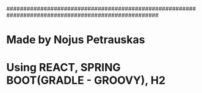 #####################################################################################################
# Made by Nojus Petrauskas
# Using REACT, SPRING BOOT(GRADLE - GROOVY), H2
